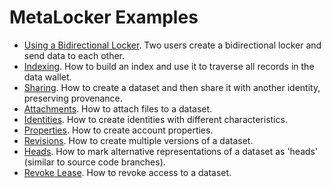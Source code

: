 # MetaLocker Examples

* [Using a Bidirectional Locker](e01_locker/main.go). Two users create a bidirectional locker and send data to each other.
* [Indexing](e02_indexing/main.go). How to build an index and use it to traverse all records in the data wallet.
* [Sharing](e03_share/main.go). How to create a dataset and then share it with another identity, preserving provenance.
* [Attachments](e04_attachments/main.go). How to attach files to a dataset.
* [Identities](e05_identity/main.go). How to create identities with different characteristics.
* [Properties](e06_property/main.go). How to create account properties.
* [Revisions](e07_revisions/main.go). How to create multiple versions of a dataset.
* [Heads](e08_head/main.go). How to mark alternative representations of a dataset as 'heads' (similar to source code branches).
* [Revoke Lease](e09_revoke_lease/main.go). How to revoke access to a dataset.